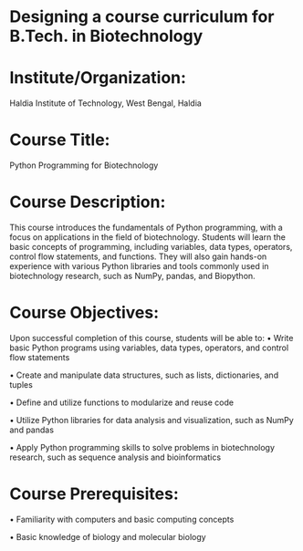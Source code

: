 # Designing a course curriculum for B.Tech. in Biotechnology 

# Institute/Organization: 
Haldia Institute of Technology, West Bengal, Haldia

# Course Title: 
Python Programming for Biotechnology

# Course Description:
This course introduces the fundamentals of Python programming, with a focus on applications in the field of biotechnology. Students will learn the basic concepts of programming, including variables, data types, operators, control flow statements, and functions. They will also gain hands-on experience with various Python libraries and tools commonly used in biotechnology research, such as NumPy, pandas, and Biopython.

# Course Objectives:
Upon successful completion of this course, students will be able to:
•	Write basic Python programs using variables, data types, operators, and control flow statements

•	Create and manipulate data structures, such as lists, dictionaries, and tuples

•	Define and utilize functions to modularize and reuse code

•	Utilize Python libraries for data analysis and visualization, such as NumPy and pandas

•	Apply Python programming skills to solve problems in biotechnology research, such as sequence analysis and bioinformatics

# Course Prerequisites:
•	Familiarity with computers and basic computing concepts

•	Basic knowledge of biology and molecular biology

